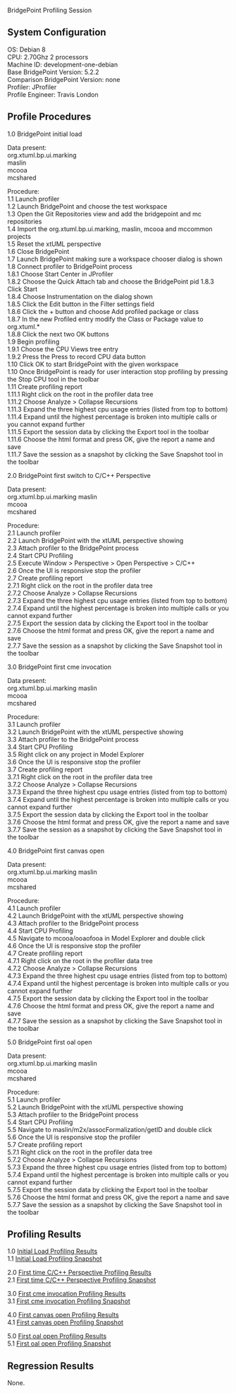 BridgePoint Profiling Session

System Configuration
-----------
OS: Debian 8   
CPU: 2.70Ghz 2 processors   
Machine ID: development-one-debian   
Base BridgePoint Version: 5.2.2   
Comparison BridgePoint Version: none   
Profiler: JProfiler   
Profile Engineer: Travis London   

Profile Procedures
----------------------
1.0 BridgePoint initial load   

Data present:   
org.xtuml.bp.ui.marking   
maslin   
mcooa   
mcshared   

Procedure:   
1.1 Launch profiler  
1.2 Launch BridgePoint and choose the test workspace   
1.3 Open the Git Repositories view and add the bridgepoint and mc repositories    
1.4 Import the org.xtuml.bp.ui.marking, maslin, mcooa and mccommon projects   
1.5 Reset the xtUML perspective   
1.6 Close BridgePoint   
1.7 Launch BridgePoint making sure a workspace chooser dialog is shown   
1.8 Connect profiler to BridgePoint process   
1.8.1 Choose Start Center in JProfiler   
1.8.2 Choose the Quick Attach tab and choose the BridgePoint pid
1.8.3 Click Start   
1.8.4 Choose Instrumentation on the dialog shown   
1.8.5 Click the Edit button in the Filter settings field   
1.8.6 Click the + button and choose Add profiled package or class   
1.8.7 In the new Profiled entry modify the Class or Package value to org.xtuml.*   
1.8.8 Click the next two OK buttons   
1.9 Begin profiling   
1.9.1 Choose the CPU Views tree entry   
1.9.2 Press the Press to record CPU data button   
1.10 Click OK to start BridgePoint with the given workspace   
1.10 Once BridgePoint is ready for user interaction stop profiling by pressing the Stop CPU tool in the toolbar   
1.11 Create profiling report   
1.11.1 Right click on the root in the profiler data tree    
1.11.2 Choose Analyze > Collapse Recursions   
1.11.3 Expand the three highest cpu usage entries (listed from top to bottom)   
1.11.4 Expand until the highest percentage is broken into multiple calls or you cannot expand further    
1.11.5 Export the session data by clicking the Export tool in the toolbar   
1.11.6 Choose the html format and press OK, give the report a name and save   
1.11.7 Save the session as a snapshot by clicking the Save Snapshot tool in the toolbar    
  
2.0 BridgePoint first switch to C/C++ Perspective   

Data present:   
org.xtuml.bp.ui.marking
maslin   
mcooa   
mcshared   

Procedure:   
2.1 Launch profiler   
2.2 Launch BridgePoint with the xtUML perspective showing   
2.3 Attach profiler to the BridgePoint process   
2.4 Start CPU Profiling   
2.5 Execute Window > Perspective > Open Perspective > C/C++    
2.6 Once the UI is responsive stop the profiler   
2.7 Create profiling report   
2.7.1 Right click on the root in the profiler data tree    
2.7.2 Choose Analyze > Collapse Recursions   
2.7.3 Expand the three highest cpu usage entries (listed from top to bottom)   
2.7.4 Expand until the highest percentage is broken into multiple calls or you cannot expand further    
2.7.5 Export the session data by clicking the Export tool in the toolbar   
2.7.6 Choose the html format and press OK, give the report a name and save   
2.7.7 Save the session as a snapshot by clicking the Save Snapshot tool in the toolbar 

3.0 BridgePoint first cme invocation    

Data present:   
org.xtuml.bp.ui.marking
maslin   
mcooa   
mcshared   

Procedure:   
3.1 Launch profiler   
3.2 Launch BridgePoint with the xtUML perspective showing   
3.3 Attach profiler to the BridgePoint process   
3.4 Start CPU Profiling   
3.5 Right click on any project in Model Explorer   
3.6 Once the UI is responsive stop the profiler   
3.7 Create profiling report   
3.7.1 Right click on the root in the profiler data tree    
3.7.2 Choose Analyze > Collapse Recursions   
3.7.3 Expand the three highest cpu usage entries (listed from top to bottom)   
3.7.4 Expand until the highest percentage is broken into multiple calls or you cannot expand further    
3.7.5 Export the session data by clicking the Export tool in the toolbar   
3.7.6 Choose the html format and press OK, give the report a name and save   
3.7.7 Save the session as a snapshot by clicking the Save Snapshot tool in the toolbar 

4.0 BridgePoint first canvas open    

Data present:   
org.xtuml.bp.ui.marking
maslin   
mcooa   
mcshared   

Procedure:   
4.1 Launch profiler   
4.2 Launch BridgePoint with the xtUML perspective showing   
4.3 Attach profiler to the BridgePoint process   
4.4 Start CPU Profiling   
4.5 Navigate to mcooa/ooaofooa in Model Explorer and double click   
4.6 Once the UI is responsive stop the profiler   
4.7 Create profiling report   
4.7.1 Right click on the root in the profiler data tree    
4.7.2 Choose Analyze > Collapse Recursions   
4.7.3 Expand the three highest cpu usage entries (listed from top to bottom)   
4.7.4 Expand until the highest percentage is broken into multiple calls or you cannot expand further    
4.7.5 Export the session data by clicking the Export tool in the toolbar   
4.7.6 Choose the html format and press OK, give the report a name and save   
4.7.7 Save the session as a snapshot by clicking the Save Snapshot tool in the toolbar 

5.0 BridgePoint first oal open    

Data present:   
org.xtuml.bp.ui.marking
maslin   
mcooa   
mcshared   

Procedure:   
5.1 Launch profiler   
5.2 Launch BridgePoint with the xtUML perspective showing   
5.3 Attach profiler to the BridgePoint process   
5.4 Start CPU Profiling   
5.5 Navigate to maslin/m2x/assocFormalization/getID and double click   
5.6 Once the UI is responsive stop the profiler   
5.7 Create profiling report   
5.7.1 Right click on the root in the profiler data tree    
5.7.2 Choose Analyze > Collapse Recursions   
5.7.3 Expand the three highest cpu usage entries (listed from top to bottom)   
5.7.4 Expand until the highest percentage is broken into multiple calls or you cannot expand further    
5.7.5 Export the session data by clicking the Export tool in the toolbar   
5.7.6 Choose the html format and press OK, give the report a name and save   
5.7.7 Save the session as a snapshot by clicking the Save Snapshot tool in the toolbar 

Profiling Results   
-------------
1.0 [Initial Load Profiling Results](https://drive.google.com/open?id=0Bw01o4iXr5FucmZEdEphaWJpNzA)      
1.1 [Initial Load Profiling Snapshot](https://drive.google.com/open?id=0Bw01o4iXr5Fub0VLdHl4bTcydjA)   

2.0 [First time C/C++ Perspective Profiling Results](https://drive.google.com/open?id=0Bw01o4iXr5FucG0wVVVPdE1Yd2s)   
2.1 [First time C/C++ Perspective Profiling Snapshot](https://drive.google.com/open?id=0Bw01o4iXr5FuWjZEUWtUUlZiMEU)

3.0 [First cme invocation Profiling Results](https://drive.google.com/open?id=0Bw01o4iXr5FubEgwckpMTEpkZzg)   
3.1 [First cme invocation Profiling Snapshot](https://drive.google.com/open?id=0Bw01o4iXr5FuaWdzbkVWWWdjd0U)   

4.0 [First canvas open Profiling Results](https://drive.google.com/open?id=0Bw01o4iXr5FuM1RFTkVpdnZDOW8)   
4.1 [First canvas open Profiling Snapshot](https://drive.google.com/open?id=0Bw01o4iXr5FudE5Cem1GQ01vNlE)   

5.0 [First oal open Profiling Results](https://drive.google.com/open?id=0Bw01o4iXr5Fud3l1Rnl2b2wybUE)   
5.1 [First oal open Profiling Snapshot](https://drive.google.com/open?id=0Bw01o4iXr5FuNGxMSVJnQnJvMjQ)   

Regression Results   
---------
None.  

